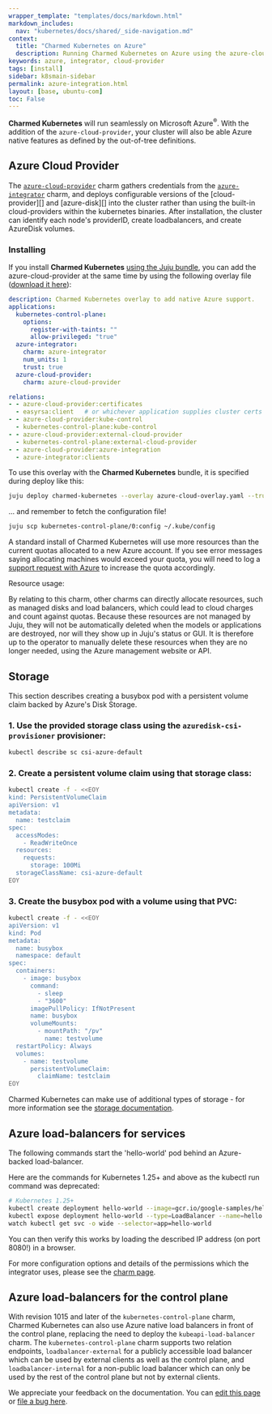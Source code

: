 ```yaml
---
wrapper_template: "templates/docs/markdown.html"
markdown_includes:
  nav: "kubernetes/docs/shared/_side-navigation.md"
context:
  title: "Charmed Kubernetes on Azure"
  description: Running Charmed Kubernetes on Azure using the azure-cloud-provider.
keywords: azure, integrator, cloud-provider
tags: [install]
sidebar: k8smain-sidebar
permalink: azure-integration.html
layout: [base, ubuntu-com]
toc: False
---
```


**Charmed Kubernetes** will run seamlessly on Microsoft Azure<sup>&reg;</sup>.
With the addition of the `azure-cloud-provider`, your cluster will also be able
Azure native features as defined by the out-of-tree definitions.


## Azure Cloud Provider

The [`azure-cloud-provider`][azure-cloud-provider] charm gathers 
credentials from the [`azure-integrator`][azure-integrator] charm, and deploys
configurable versions of the [cloud-provider][] and [azure-disk][] into the
cluster rather than using the built-in cloud-providers within the kubernetes binaries.
After installation, the cluster can identify each node's providerID, create loadbalancers, and create AzureDisk volumes.

### Installing

If you install **Charmed Kubernetes** [using the Juju bundle][install],
you can add the azure-cloud-provider at the same time by using the following
overlay file ([download it here][asset-azure-cloud-overlay]):

```yaml
description: Charmed Kubernetes overlay to add native Azure support.
applications:
  kubernetes-control-plane:
    options:
      register-with-taints: ""
      allow-privileged: "true"
  azure-integrator:
    charm: azure-integrator
    num_units: 1
    trust: true
  azure-cloud-provider:
    charm: azure-cloud-provider

relations:
- - azure-cloud-provider:certificates
  - easyrsa:client   # or whichever application supplies cluster certs
- - azure-cloud-provider:kube-control
  - kubernetes-control-plane:kube-control
- - azure-cloud-provider:external-cloud-provider
  - kubernetes-control-plane:external-cloud-provider
- - azure-cloud-provider:azure-integration
  - azure-integrator:clients
```

To use this overlay with the **Charmed Kubernetes** bundle, it is specified
during deploy like this:

```bash
juju deploy charmed-kubernetes --overlay azure-cloud-overlay.yaml --trust
```

... and remember to fetch the configuration file!

```bash
juju scp kubernetes-control-plane/0:config ~/.kube/config
```

<div class="p-notification--information">
  <div class="p-notification__content">
    <p class="p-notification__message">A standard install of Charmed Kubernetes will use more resources than the current quotas allocated to a new Azure account. If you see error messages saying allocating machines would exceed your quota, you will need to log a <a href="https://docs.microsoft.com/en-us/azure/azure-portal/supportability/regional-quota-requests">support request with Azure</a> to increase the quota accordingly.</p>
  </div>
</div>

<div class="p-notification--caution is-inline">
  <div class="p-notification__content">
    <span class="p-notification__title">Resource usage:</span>
    <p class="p-notification__message">By relating to this charm, other charms can directly allocate resources, such
    as managed disks and load balancers, which could lead to cloud charges and
    count against quotas. Because these resources are not managed by Juju, they
    will not be automatically deleted when the models or applications are
    destroyed, nor will they show up in Juju's status or GUI. It is therefore up
    to the operator to manually delete these resources when they are no longer
    needed, using the Azure management website or API.</p>
  </div>
</div>

## Storage

This section describes creating a busybox pod with a persistent volume claim
backed by
Azure's Disk Storage.

### 1. Use the provided storage class using the `azuredisk-csi-provisioner` provisioner:

```bash
kubectl describe sc csi-azure-default
```

### 2. Create a persistent volume claim using that storage class:

```bash
kubectl create -f - <<EOY
kind: PersistentVolumeClaim
apiVersion: v1
metadata:
  name: testclaim
spec:
  accessModes:
    - ReadWriteOnce
  resources:
    requests:
      storage: 100Mi
  storageClassName: csi-azure-default
EOY
```

### 3. Create the busybox pod with a volume using that PVC:

```bash
kubectl create -f - <<EOY
apiVersion: v1
kind: Pod
metadata:
  name: busybox
  namespace: default
spec:
  containers:
    - image: busybox
      command:
        - sleep
        - "3600"
      imagePullPolicy: IfNotPresent
      name: busybox
      volumeMounts:
        - mountPath: "/pv"
          name: testvolume
  restartPolicy: Always
  volumes:
    - name: testvolume
      persistentVolumeClaim:
        claimName: testclaim
EOY
```

Charmed Kubernetes can make use of additional types of storage - for more
information see the [storage documentation][storage].

## Azure load-balancers for services

The following commands start the 'hello-world' pod behind an Azure-backed
load-balancer.

Here are the commands for Kubernetes 1.25+ and above as the kubectl run command was deprecated:

```bash
# Kubernetes 1.25+
kubectl create deployment hello-world --image=gcr.io/google-samples/hello-app:1.0  --port=8080
kubectl expose deployment hello-world --type=LoadBalancer --name=hello
watch kubectl get svc -o wide --selector=app=hello-world
```

You can then verify this works by loading the described IP address (on port
8080!) in a browser.

For more configuration options and details of the permissions which the integrator uses,
please see the [charm page][azure-cloud-provider].

## Azure load-balancers for the control plane

With revision 1015 and later of the `kubernetes-control-plane` charm, Charmed
Kubernetes can also use Azure native load balancers in front of the control
plane, replacing the need to deploy the `kubeapi-load-balancer` charm. The
`kubernetes-control-plane` charm supports two relation endpoints, `loadbalancer-external`
for a publicly accessible load balancer which can be used by external clients as
well as the control plane, and `loadbalancer-internal` for a non-public load
balancer which can only be used by the rest of the control plane but not by
external clients.

<!-- LINKS -->

[asset-azure-cloud-overlay]: https://raw.githubusercontent.com/charmed-kubernetes/bundle/main/overlays/azure-cloud-overlay.yaml

[storage]: /kubernetes/docs/storage
[azure-cloud-provider]: https://charmhub.io/azure-cloud-provider/docs
[azure-integrator]: https://charmhub.io/azure-integrator/docs

[install]: /kubernetes/docs/install-manual

<!-- FEEDBACK -->
<div class="p-notification--information">
  <div class="p-notification__content">
    <p class="p-notification__message">We appreciate your feedback on the documentation. You can
    <a href="https://github.com/charmed-kubernetes/kubernetes-docs/edit/main/pages/k8s/azure-cloud-provider.md" >edit this page</a>
    or
    <a href="https://github.com/charmed-kubernetes/kubernetes-docs/issues/new" >file a bug here</a>.</p>
  </div>
</div>


